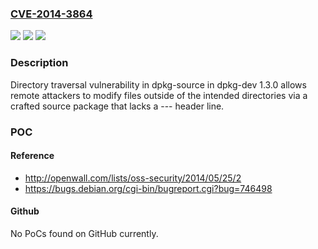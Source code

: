 ### [CVE-2014-3864](https://cve.mitre.org/cgi-bin/cvename.cgi?name=CVE-2014-3864)
![](https://img.shields.io/static/v1?label=Product&message=n%2Fa&color=blue)
![](https://img.shields.io/static/v1?label=Version&message=n%2Fa&color=blue)
![](https://img.shields.io/static/v1?label=Vulnerability&message=n%2Fa&color=brighgreen)

### Description

Directory traversal vulnerability in dpkg-source in dpkg-dev 1.3.0 allows remote attackers to modify files outside of the intended directories via a crafted source package that lacks a --- header line.

### POC

#### Reference
- http://openwall.com/lists/oss-security/2014/05/25/2
- https://bugs.debian.org/cgi-bin/bugreport.cgi?bug=746498

#### Github
No PoCs found on GitHub currently.

